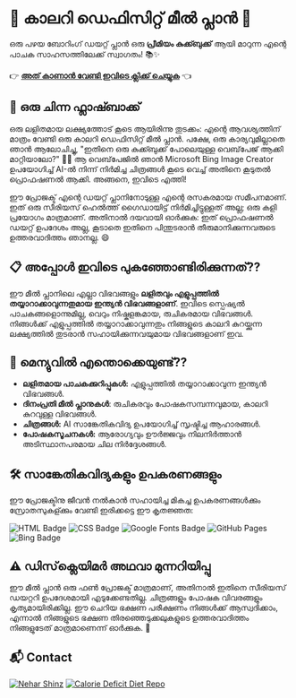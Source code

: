 # 🎉 കാലറി ഡെഫിസിറ്റ് മീൽ പ്ലാൻ 📅

ഒരു പഴയ ബോറിംഗ് ഡയറ്റ് പ്ലാൻ ഒരു **പ്രീമിയം കുക്ക്ബുക്ക്** ആയി മാറുന്ന എന്റെ പാചക സാഹസത്തിലേക്ക് സ്വാഗതം! 📚✨

👉 [**അത് കാണാൻ വേണ്ടി ഇവിടെ ക്ലിക്ക് ചെയ്യുക**](https://nehar-shinz.github.io/Calorie-Deficit-Diet/Pages/MalayalamPlan) 👈

## 🚀 ഒരു ചിന്ന ഫ്ലാഷ്ബാക്ക്

ഒരു ലളിതമായ ലക്ഷ്യത്തോട് കൂടെ ആയിരിന്നു തുടക്കം: എന്റെ ആവശ്യത്തിന് മാത്രം വേണ്ടി ഒരു കാലറി ഡെഫിസിറ്റ് മീൽ പ്ലാൻ. പക്ഷേ, ഒരു കാര്യവുമില്ലാതെ ഞാൻ ആലോചിച്ചു, "ഇതിനെ ഒരു കുക്ക്ബുക്ക് പോലെയുള്ള വെബ്‌പേജ് ആക്കി മാറ്റിയാലോ?" 🤷‍♂️ ആ വെബ്‌പേജിൽ ഞാൻ Microsoft Bing Image Creator ഉപയോഗിച്ച് AI-ൽ നിന്ന് നിർമിച്ച ചിത്രങ്ങൾ കൂടെ വെച്ച് അതിനെ കൂടുതൽ പ്രൊഫഷണൽ ആക്കി. അങ്ങനെ, ഇവിടെ എത്തി!

ഈ പ്രോജക്ട് എന്റെ ഡയറ്റ് പ്ലാനിനോടുള്ള എന്റെ രസകരമായ സമീപനമാണ്. ഇത് ഒരു സീരിയസ് ഹെൽത്ത് ഗൈഡായിട്ട് നിർമിച്ചിട്ടുള്ളത് അല്ല; ഒരു കളി പ്രയോഗം മാത്രമാണ്. അതിനാൽ ദയവായി ഓർക്കുക: ഇത് പ്രൊഫഷണൽ ഡയറ്റ് ഉപദേശം അല്ല, കൂടാതെ ഇതിനെ പിന്തുടരാൻ തീരുമാനിക്കുന്നവരുടെ ഉത്തരവാദിത്തം ഞാനല്ല. 😄

## 📋 അപ്പോൾ ഇവിടെ പുകഞ്ഞോണ്ടിരിക്കുന്നത്??

ഈ മീൽ പ്ലാനിലെ എല്ലാ വിഭവങ്ങളും **ലളിതവും എളുപ്പത്തിൽ തയ്യാറാക്കാവുന്നതുമായ ഇന്ത്യൻ വിഭവങ്ങളാണ്**. ഇവിടെ സ്പെഷ്യൽ പാചകങ്ങളൊന്നുമില്ല, വെറും നിഷ്കളങ്കമായ, രുചികരമായ വിഭവങ്ങൾ. നിങ്ങൾക്ക് എളുപ്പത്തിൽ തയ്യാറാക്കാവുന്നതും നിങ്ങളുടെ കാലറി കുറയ്ക്കുന്ന ലക്ഷ്യത്തിൽ തുടരാൻ സഹായിക്കുന്നവയുമായ വിഭവങ്ങളാണ് ഇവ.

## 🍲 മെന്യുവിൽ എന്തൊക്കെയുണ്ട്??

- **ലളിതമായ പാചകക്കുറിപ്പുകൾ:** എളുപ്പത്തിൽ തയ്യാറാക്കാവുന്ന ഇന്ത്യൻ വിഭവങ്ങൾ.
- **ദിനംപ്രതി മീൽ പ്ലാനുകൾ**: രുചികരവും പോഷകസമ്പന്നവുമായ, കാലറി കുറവുള്ള വിഭവങ്ങൾ.
- **ചിത്രങ്ങൾ:** AI സാങ്കേതികവിദ്യ ഉപയോഗിച്ച് സൃഷ്ടിച്ച ആഹാരങ്ങൾ.
- **പോഷകസൂചനകൾ:** ആരോഗ്യവും ഊർജ്ജവും നിലനിർത്താൻ അടിസ്ഥാനപരമായ ചില നിർദ്ദേശങ്ങൾ.

## 🛠️ സാങ്കേതികവിദ്യകളും ഉപകരണങ്ങളും

ഈ പ്രോജക്ടിനു ജീവൻ നൽകാൻ സഹായിച്ച മികച്ച ഉപകരണങ്ങൾക്കും സ്രോതസുകള്ക്കും വേണ്ടി ഇരിക്കട്ടെ ഈ കൃതജ്ഞത:

![HTML Badge](https://img.shields.io/badge/HTML5-E34F26.svg?style=for-the-badge&logo=HTML5&logoColor=white)
![CSS Badge](https://img.shields.io/badge/CSS3-1572B6.svg?style=for-the-badge&logo=CSS3&logoColor=white)
![Google Fonts Badge](https://img.shields.io/badge/Google%20Fonts-4285F4.svg?style=for-the-badge&logo=Google-Fonts&logoColor=white)
![GitHub Pages](https://img.shields.io/badge/GitHub_Pages-181717.svg?style=for-the-badge&logo=GitHub&logoColor=white)
![Bing Badge](https://img.shields.io/badge/Bing_Image_Creator-760C7C?style=for-the-badge&logo=microsoft&logoColor=white)


## ⚠️ ഡിസ്‌ക്ലെയിമർ അഥവാ മുന്നറിയിപ്പു

ഈ മീൽ പ്ലാൻ ഒരു ഫൺ പ്രോജക്ട് മാത്രമാണ്, അതിനാൽ ഇതിനെ സീരിയസ് ഡയറ്ററി ഉപദേശമായി എടുക്കേണ്ടതില്ല. ചിത്രങ്ങളും പോഷക വിവരങ്ങളും കൃത്യമായിരിക്കില്ല. ഈ ചെറിയ ഭക്ഷണ പരീക്ഷണം നിങ്ങൾക്ക് ആസ്വദിക്കാം, എന്നാൽ നിങ്ങളുടെ ഭക്ഷണ തിരഞ്ഞെടുക്കലുകളുടെ ഉത്തരവാദിത്തം നിങ്ങളുടേത് മാത്രമാണെന്ന് ഓർക്കുക. 🥳

## 📬 Contact

[![Nehar Shinz](https://img.shields.io/badge/Nehar_Shinz-E4080A.svg?style=for-the-badge&logo=GitHub&logoColor=white)](https://github.com/Nehar-Shinz)  [![Calorie Deficit Diet Repo](https://img.shields.io/badge/Project_Repo-E4080A.svg?style=for-the-badge&logo=GitHub&logoColor=white)](https://github.com/Nehar-Shinz/Calorie-Deficit-Diet)


